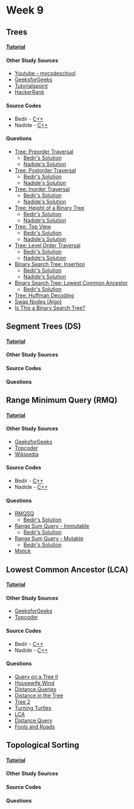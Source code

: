 # Week 9


## Trees 

#### [Tutorial]()

#### Other Study Sources
- [Youtube - mycodeschool](https://www.youtube.com/watch?v=qH6yxkw0u78)
- [GeeksforGeeks](http://www.geeksforgeeks.org/applications-of-tree-data-structure/)
- [Tutorialspoint](http://www.tutorialspoint.com/data_structures_algorithms/tree_data_structure.htm)
- [HackerRank](https://www.hackerrank.com/topics/lowest-common-ancestor)
   
#### Source Codes
- Bedir - [C++](https://github.com/BedirT/AlgorithmsL/blob/master/Data%20Structures/DS-Tree.cpp)
- Nadide - [C++](https://github.com/nadide/ACM-ICPC/blob/master/codes/tree.cpp)

#### Questions
- [Tree: Preorder Traversal](https://www.hackerrank.com/challenges/tree-preorder-traversal)
	- [Bedir's Solution](https://github.com/BedirT/AlgorithmsL/blob/master/Problems/HackerRank/Data%20Structures/Trees/Tree_Preorder%20Traversal.cpp)
	- [Nadide's Solution](https://github.com/nadide/ACM-ICPC/blob/master/problems/hackerrank/ds/trees_preorderTraversal.cpp)
- [Tree: Postorder Traversal](https://www.hackerrank.com/challenges/tree-postorder-traversal)
	- [Bedir's Solution](https://github.com/BedirT/AlgorithmsL/blob/master/Problems/HackerRank/Data%20Structures/Trees/Tree_Postorder%20Traversal.cpp)
	- [Nadide's Solution](https://github.com/nadide/ACM-ICPC/blob/master/problems/hackerrank/ds/trees_postorderTraversal.cpp)
- [Tree: Inorder Traversal](https://www.hackerrank.com/challenges/tree-inorder-traversal)
	- [Bedir's Solution](https://github.com/BedirT/AlgorithmsL/blob/master/Problems/HackerRank/Data%20Structures/Trees/Tree_inOrder%20Traversal.cpp)
	- [Nadide's Solution](https://github.com/nadide/ACM-ICPC/blob/master/problems/hackerrank/ds/trees_inorderTraversal.cpp)
- [Tree: Height of a Binary Tree](https://www.hackerrank.com/challenges/tree-height-of-a-binary-tree)
	- [Bedir's Solution](https://github.com/BedirT/AlgorithmsL/blob/master/Problems/HackerRank/Data%20Structures/Trees/Tree_Height%20of%20a%20Binary%20Tree.cpp)
	- [Nadide's Solution](https://github.com/nadide/ACM-ICPC/blob/master/problems/hackerrank/ds/trees_heightOfBinaryTree.cpp)
- [Tree: Top View](https://www.hackerrank.com/challenges/tree-top-view)
	- [Bedir's Solution](https://github.com/BedirT/AlgorithmsL/blob/master/Problems/HackerRank/Data%20Structures/Trees/Tree_Top%20View.cpp)
	- [Nadide's Solution](https://github.com/nadide/ACM-ICPC/blob/master/problems/hackerrank/ds/tress_topView.cpp)
- [Tree: Level Order Traversal](https://www.hackerrank.com/challenges/tree-level-order-traversal)
	- [Bedir's Solution](https://github.com/BedirT/AlgorithmsL/blob/master/Problems/HackerRank/Data%20Structures/Trees/Tree_Level%20Order%20Traversal.cpp)
	- [Nadide's Solution](https://github.com/nadide/ACM-ICPC/blob/master/problems/hackerrank/ds/trees_levelorderTraversal.cpp)
- [Binary Search Tree: Insertion](https://www.hackerrank.com/challenges/binary-search-tree-insertion)
	- [Bedir's Solution](https://github.com/BedirT/AlgorithmsL/blob/master/Problems/HackerRank/Data%20Structures/Trees/Binary%20Search%20Tree_Insertion.cpp)
	- [Nadide's Solution](https://github.com/nadide/ACM-ICPC/blob/master/problems/hackerrank/ds/trees_BST_insertion.cpp)
- [Binary Search Tree: Lowest Common Ancestor](https://www.hackerrank.com/challenges/binary-search-tree-lowest-common-ancestor)
	- [Bedir's Solution](https://github.com/BedirT/AlgorithmsL/blob/master/Problems/HackerRank/Data%20Structures/Trees/Binary%20Search%20Tree_Lowest%20Common%20Ancestor.cpp)
- [Tree: Huffman Decoding](https://www.hackerrank.com/challenges/tree-huffman-decoding)
- [Swap Nodes (Algo)](https://www.hackerrank.com/challenges/swap-nodes-algo)
- [Is This a Binary Search Tree?](https://www.hackerrank.com/challenges/is-binary-search-tree)


## Segment Trees (DS)

#### [Tutorial]()

#### Other Study Sources
 
#### Source Codes

#### Questions



## Range Minimum Query (RMQ)

#### [Tutorial]()

#### Other Study Sources
- [GeeksforGeeks](http://www.geeksforgeeks.org/segment-tree-set-1-range-minimum-query/)
- [Topcoder](https://www.topcoder.com/community/data-science/data-science-tutorials/range-minimum-query-and-lowest-common-ancestor/)
- [Wikipedia](https://en.wikipedia.org/wiki/Range_minimum_query)

#### Source Codes
- Bedir - [C++](https://github.com/BedirT/Algorithms_and_DS/blob/master/Algorithms/Graph/RMQ.cpp)
- Nadide - [C++](https://github.com/nadide/ACM-ICPC/blob/master/codes/tree_RMQ.cpp)

#### Questions
- [RMQSQ](http://www.spoj.com/problems/RMQSQ/)
	- [Bedir's Solution](https://github.com/BedirT/AlgorithmsL/blob/master/Problems/Curriculum%20Q's/Week%207/RMQSQ.cpp)
- [Range Sum Query - Immutable](https://leetcode.com/problems/range-sum-query-immutable/)
	- [Bedir's Solution](https://github.com/BedirT/AlgorithmsL/blob/master/Problems/Curriculum%20Q's/Week%207/Range%20Sum%20Query%20-%20Immutable.cpp)
- [Range Sum Query - Mutable](https://leetcode.com/problems/range-sum-query-mutable/)
	- [Bedir's Solution](https://github.com/BedirT/AlgorithmsL/blob/master/Problems/Curriculum%20Q's/Week%207/Range%20Sum%20Query%20-%20Mutable.cpp)
- [Mstick](https://discuss.codechef.com/questions/9722/mstick-editorial)
  
  

## Lowest Common Ancestor (LCA)

#### [Tutorial]()

#### Other Study Sources
- [GeeksforGeeks](http://www.geeksforgeeks.org/lowest-common-ancestor-binary-tree-set-1/)
- [Topcoder](https://www.topcoder.com/community/data-science/data-science-tutorials/range-minimum-query-and-lowest-common-ancestor/) 

#### Source Codes
- Bedir - [C++](https://github.com/BedirT/AlgorithmsL/blob/master/Algorithms/Graph/Lowest%20Common%20Ancestor.cpp)
- Nadide - [C++](https://github.com/nadide/ACM-ICPC/blob/master/codes/tree_LCA.cpp)

#### Questions
- [Query on a Tree II](http://www.spoj.com/problems/QTREE2/)
- [Housewife Wind](http://poj.org/problem?id=2763)
- [Distance Queries](http://poj.org/problem?id=1986)
- [Distance in the Tree](http://acm.timus.ru/problem.aspx?space=1&num=1471)
- [Tree 2](http://acm.timus.ru/problem.aspx?space=1&num=1752)
- [Turning Turtles](http://acm.timus.ru/problem.aspx?space=1&num=1699)
- [LCA](http://www.spoj.com/problems/LCA/)
- [Distance Query](http://www.spoj.com/problems/DISQUERY/)
- [Fools and Roads](http://codeforces.com/problemset/problem/192/E)



## Topological Sorting

#### [Tutorial]()

#### Other Study Sources
 
#### Source Codes

#### Questions
